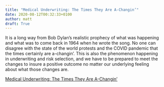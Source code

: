 ```yaml
---
title: "Medical Underwriting: The Times They Are A-Changin’"
date: 2020-08-12T00:32:33+0100
author: matt
draft: True
---
```

It is a long way from Bob Dylan’s realistic prophecy of what was happening and what was to come back in 1964 when he wrote the song. No one can disagree with the state of the world protests and the COVID pandemic that the times certainly are a-changin’. This is also the phenomenon happening in underwriting and risk selection, and we have to be prepared to meet the changes to insure a positive outcome no matter our underlying feeling about what those changes are.
 

[ Medical Underwriting: The Times They Are A-Changin’ ]( https://brokerworldmag.com/medical-underwriting-the-times-they-are-a-changin/ )
